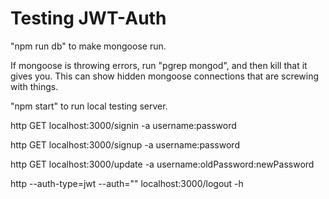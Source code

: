 # Testing JWT-Auth

"npm run db" to make mongoose run.

If mongoose is throwing errors, run "pgrep mongod", and then kill <id> that it gives you. This can show hidden mongoose connections that are screwing with things.
  
"npm start" to run local testing server.

http GET localhost:3000/signin -a username:password

http GET localhost:3000/signup -a username:password

http GET localhost:3000/update -a username:oldPassword:newPassword

http --auth-type=jwt --auth="<Paste token here>" localhost:3000/logout -h

